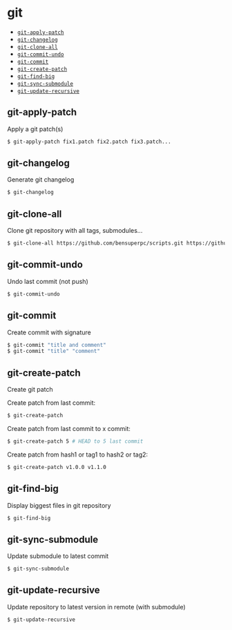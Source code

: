 
# git

 - [`git-apply-patch`](#git-apply-patch)
 - [`git-changelog`](#git-changelog)
 - [`git-clone-all`](#git-clone-all)
 - [`git-commit-undo`](#git-commit-undo)
 - [`git-commit`](#git-commit)
 - [`git-create-patch`](#git-commit)
 - [`git-find-big`](#git-find-big)
 - [`git-sync-submodule`](#git-sync-submodule)
 - [`git-update-recursive`](#git-update-recursive) 

## git-apply-patch

Apply a git patch(s)

```bash
$ git-apply-patch fix1.patch fix2.patch fix3.patch...
```

## git-changelog

Generate git changelog

```bash
$ git-changelog
```

## git-clone-all

Clone git repository with all tags, submodules...

```bash
$ git-clone-all https://github.com/bensuperpc/scripts.git https://github.com/bensuperpc/scripts.git ...
```

## git-commit-undo

Undo last commit (not push)

```bash
$ git-commit-undo
```

## git-commit

Create commit with signature

```bash
$ git-commit "title and comment"
$ git-commit "title" "comment"
```

## git-create-patch

Create git patch

Create patch from last commit:

```bash
$ git-create-patch
```

Create patch from last commit to x commit:

```bash
$ git-create-patch 5 # HEAD to 5 last commit
```

Create patch from hash1 or tag1 to hash2 or tag2:

```bash
$ git-create-patch v1.0.0 v1.1.0
```

## git-find-big

Display biggest files in git repository

```bash
$ git-find-big
```

## git-sync-submodule

Update submodule to latest commit

```bash
$ git-sync-submodule
```

## git-update-recursive

Update repository to latest version in remote (with submodule)

```bash
$ git-update-recursive
```
